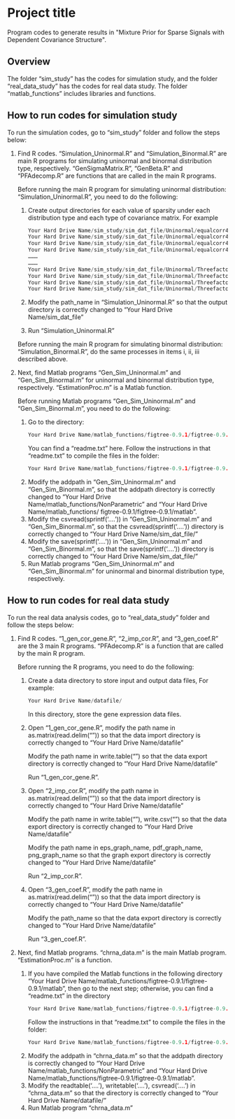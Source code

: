 # Project title

Program codes to generate results in "Mixture Prior for Sparse Signals with Dependent Covariance Structure".

## Overview

The folder “sim_study” has the codes for simulation study, and the folder “real_data_study” has the codes for real data study. The folder “matlab_functions” includes libraries and functions.

## How to run codes for simulation study
To run the simulation codes, go to “sim_study” folder and follow the steps below: 
1. Find R codes. “Simulation_Uninormal.R” and “Simulation_Binormal.R” are main R programs for simulating uninormal and binormal distribution type, respectively.  “GenSigmaMatrix.R”, “GenBeta.R” and “PFAdecomp.R” are functions that are called in the main R programs. 
   
   Before running the main R program for simulating uninormal distribution: “Simulation_Uninormal.R”, you need to do the following:
   1. Create output directories for each value of sparsity under each distribution type and each type of covariance matrix. For example

        ```c
        Your Hard Drive Name/sim_study/sim_dat_file/Uninormal/equalcorr4/0.6
        Your Hard Drive Name/sim_study/sim_dat_file/Uninormal/equalcorr4/0.7
        Your Hard Drive Name/sim_study/sim_dat_file/Uninormal/equalcorr4/0.8
        Your Hard Drive Name/sim_study/sim_dat_file/Uninormal/equalcorr4/0.9
        ………
        ………
        Your Hard Drive Name/sim_study/sim_dat_file/Uninormal/Threefactor/0.6
        Your Hard Drive Name/sim_study/sim_dat_file/Uninormal/Threefactor/0.7
        Your Hard Drive Name/sim_study/sim_dat_file/Uninormal/Threefactor/0.8
        Your Hard Drive Name/sim_study/sim_dat_file/Uninormal/Threefactor/0.9
        ```

   2. Modify the path_name in “Simulation_Uninormal.R” so that the output directory is correctly changed to “Your Hard Drive Name/sim_dat_file”
   3. Run “Simulation_Uninormal.R”

   Before running the main R program for simulating binormal distribution: “Simulation_Binormal.R”, do the same processes in items i, ii, iii described above.

2. Next, find Matlab programs “Gen_Sim_Uninormal.m” and “Gen_Sim_Binormal.m” for uninormal and binormal distribution type, respectively. “EstimationProc.m” is a Matlab function.

   Before running Matlab programs “Gen_Sim_Uninormal.m” and “Gen_Sim_Binormal.m”, you need to do the following:
   1. Go to the directory:
        ```c
        Your Hard Drive Name/matlab_functions/figtree-0.9.1/figtree-0.9.1
        ```
      You can find a “readme.txt” here. Follow the instructions in that “readme.txt” to compile the files in the folder:
        ```c
        Your Hard Drive Name/matlab_functions/figtree-0.9.1/figtree-0.9.1/matlab/
        ```
   2. Modify the addpath in “Gen_Sim_Uninormal.m” and “Gen_Sim_Binormal.m”, so that the addpath directory is correctly changed to “Your Hard Drive Name/matlab_functions/NonParametric” and “Your Hard Drive Name/matlab_functions/ figtree-0.9.1/figtree-0.9.1/matlab”.
   3. Modify the csvread(sprintf(‘….’)) in “Gen_Sim_Uninormal.m” and “Gen_Sim_Binormal.m”, so that the csvread(sprintf(‘….’))  directory is correctly changed to “Your Hard Drive Name/sim_dat_file/” 
   4.	Modify the save(sprintf(‘….’)) in “Gen_Sim_Uninormal.m” and “Gen_Sim_Binormal.m”, so that the save(sprintf(‘….’))  directory is correctly changed to “Your Hard Drive Name/sim_dat_file/”
   5. Run Matlab programs “Gen_Sim_Uninormal.m” and “Gen_Sim_Binormal.m” for uninormal and binormal distribution type, respectively.


## How to run codes for real data study
To run the real data analysis codes, go to “real_data_study” folder and follow the steps below:
1. Find R codes. “1_gen_cor_gene.R”, “2_imp_cor.R”, and “3_gen_coef.R” are the 3 main R programs. “PFAdecomp.R” is a function that are called by the main R program. 
   
   Before running the R programs, you need to do the following:
   1. Create a data directory to store input and output data files, For example:
        ```c
        Your Hard Drive Name/datafile/
        ```
      In this directory, store the gene expression data files.
   2. Open “1_gen_cor_gene.R”, modify the path name in as.matrix(read.delim(“”)) so that the data import directory is correctly changed to “Your Hard Drive Name/datafile”

      Modify the path name in write.table(“”) so that the data export directory is correctly changed to “Your Hard Drive Name/datafile”

      Run “1_gen_cor_gene.R”.
   3. Open “2_imp_cor.R”, modify the path name in as.matrix(read.delim(“”)) so that the data import directory is correctly changed to “Your Hard Drive Name/datafile” 

      Modify the path name in write.table(“”), write.csv(“”) so that the data export directory is correctly changed to “Your Hard Drive Name/datafile”

      Modify the path name in eps_graph_name, pdf_graph_name, png_graph_name so that the graph export directory is correctly changed to “Your Hard Drive Name/datafile”

      Run “2_imp_cor.R”.

   4. Open “3_gen_coef.R”, modify the path name in as.matrix(read.delim(“”)) so that the data import directory is correctly changed to “Your Hard Drive Name/datafile” 

      Modify the path_name so that the data export directory is correctly changed to “Your Hard Drive Name/datafile”

      Run “3_gen_coef.R”.

2. Next, find Matlab programs. “chrna_data.m” is the main Matlab program. “EstimationProc.m” is a function.
   1. If you have compiled the Matlab functions in the following directory “Your Hard Drive Name/matlab_functions/figtree-0.9.1/figtree-0.9.1/matlab”, then go to the next step; otherwise, you can find a “readme.txt” in the directory
        ```c
        Your Hard Drive Name/matlab_functions/figtree-0.9.1/figtree-0.9.1
        ```
      Follow the instructions in that “readme.txt” to compile the files in the folder:
        ```c
        Your Hard Drive Name/matlab_functions/figtree-0.9.1/figtree-0.9.1/matlab/
        ```
   2. Modify the addpath in “chrna_data.m” so that the addpath directory is correctly changed to “Your Hard Drive Name/matlab_functions/NonParametric” and “Your Hard Drive Name/matlab_functions/figtree-0.9.1/figtree-0.9.1/matlab”.
   3. Modify the readtable(‘….’), writetable(‘….’), csvread(‘….’)  in “chrna_data.m” so that the directory is correctly changed to “Your Hard Drive Name/datafile/”
   4.	Run Matlab program “chrna_data.m”
